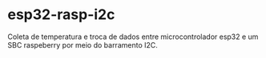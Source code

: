 # esp32-rasp-i2c
Coleta de temperatura e troca de dados entre microcontrolador esp32 e um SBC raspeberry por meio do barramento I2C.
